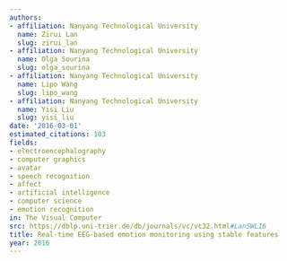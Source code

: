 ```yaml
---
authors:
- affiliation: Nanyang Technological University
  name: Zirui Lan
  slug: zirui_lan
- affiliation: Nanyang Technological University
  name: Olga Sourina
  slug: olga_sourina
- affiliation: Nanyang Technological University
  name: Lipo Wang
  slug: lipo_wang
- affiliation: Nanyang Technological University
  name: Yisi Liu
  slug: yisi_liu
date: '2016-03-01'
estimated_citations: 103
fields:
- electroencephalography
- computer graphics
- avatar
- speech recognition
- affect
- artificial intelligence
- computer science
- emotion recognition
in: The Visual Computer
src: https://dblp.uni-trier.de/db/journals/vc/vc32.html#LanSWL16
title: Real-time EEG-based emotion monitoring using stable features
year: 2016
---
```

